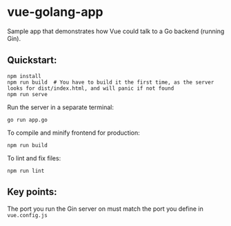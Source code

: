 # vue-golang-app

Sample app that demonstrates how Vue could talk to a Go backend (running Gin). 

## Quickstart:
```
npm install
npm run build  # You have to build it the first time, as the server looks for dist/index.html, and will panic if not found
npm run serve
```

Run the server in a separate terminal:
```
go run app.go
```

To compile and minify frontend for production:
```
npm run build
```

To lint and fix files:
```
npm run lint
```

## Key points:

The port you run the Gin server on must match the port you define in `vue.config.js`

